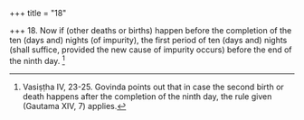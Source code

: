 +++
title = "18"

+++
18. Now if (other deaths or births) happen before the completion of the ten (days and) nights (of impurity), the first period of ten (days and) nights (shall suffice, provided the new cause of impurity occurs) before the end of the ninth day. [^15] 


[^15]:  Vasiṣṭha IV, 23-25. Govinda points out that in case the second birth or death happens after the completion of the ninth day, the rule given (Gautama XIV, 7) applies.
